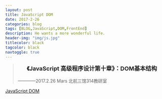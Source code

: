 ```yaml
---
layout: post
title: JavaScript DOM
date: 2017-2-26
categories: blog
tags: [BLOG,JavaScript,DOM,FrontEnd]
description: He wants a more wonderful life.
header-img: "img/js.jpg"
titlecolor: black
tagcolor: black
navtoggle: true
---
```


<blockquote style="text-indent: 2em;">
	<b style="font-size: large;text-decoration: none; color: #222; font-style: normal;">
	《JavaScript 高级程序设计第十章》：DOM基本结构</b>
<br><br>
	————2017.2.26 Mars 北航三馆314教研室
</blockquote>
<a class="btn btn-primary center-block" style="/*border: 1px black solid;*/text-align: center;background-color: transparent;" href="../../../../../img/svg/DOM.svg" target="_blank">JavaScript DOM</a>